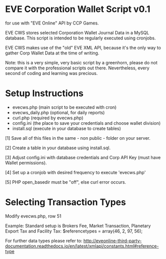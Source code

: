 # EVE Corporation Wallet Script v0.1
for use with "EVE Online" API by CCP Games.

EVE CWS stores selected Corporation Wallet Journal Data in a MySQL database.
This script is intended to be regularly executed using cronjobs.

EVE CWS makes use of the "old" EVE XML API,
because it's the only way to gather Corp Wallet Data at the time of writing.

Note: this is a very simple, very basic script by a greenhorn, please do not
compare it with the professional scripts out there.
Nevertheless, every second of coding and learning was precious.

# Setup Instructions

- evecws.php (main script to be executed with cron)
- evecws_daily.php (optional, for daily reports)
- curl.php (required by evecws.php)
- config.ini (the place to save your credentials and choose wallet division)
- install.sql (execute in your database to create tables)

[1] Save all of this files in the same - non public - folder on your server.

[2] Create a table in your database using install.sql.

[3] Adjust config.ini with database credentials
    and Corp API Key (must have Wallet permissions).

[4] Set up a cronjob with desired frequency to execute 'evecws.php'

[5] PHP open_basedir must be "off", else curl error occurs.

# Selecting Transaction Types

Modify evecws.php, row 51

Example:
Standard setup is Brokers Fee, Market Transaction,
Planetary Export Tax and Facility Tax:
$referencetypes = array(46, 2, 97, 56);

For further data types please refer to:
http://eveonline-third-party-documentation.readthedocs.io/en/latest/xmlapi/constants.html#reference-type
